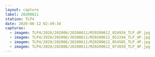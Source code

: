 ```yaml
---
layout: capture
label: 20200611
station: TLP4
date: 2020-06-12 02:49:34
capturas:
  - imagem: TLP4/2020/202006/20200611/M20200612_024934_TLP_4P.jpg
  - imagem: TLP4/2020/202006/20200611/M20200612_052244_TLP_4P.jpg
  - imagem: TLP4/2020/202006/20200611/M20200612_054505_TLP_4P.jpg
  - imagem: TLP4/2020/202006/20200611/M20200612_073039_TLP_4P.jpg
---
```

